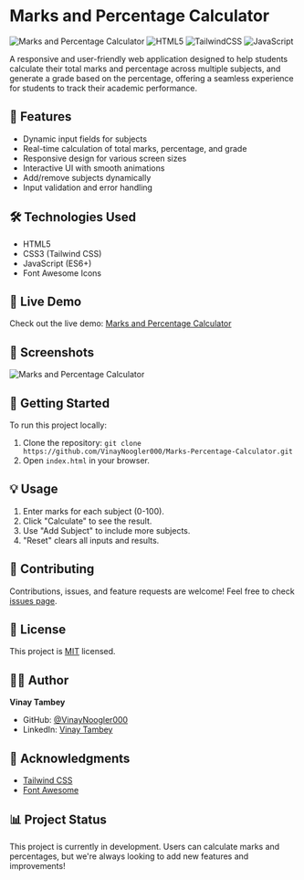 # Marks and Percentage Calculator

![Marks and Percentage Calculator](https://img.shields.io/badge/Calculator-Marks%20%26%20Percentage-blue)
![HTML5](https://img.shields.io/badge/html5-%23E34F26.svg?style=for-the-badge&logo=html5&logoColor=white)
![TailwindCSS](https://img.shields.io/badge/tailwindcss-%2338B2AC.svg?style=for-the-badge&logo=tailwind-css&logoColor=white)
![JavaScript](https://img.shields.io/badge/javascript-%23323330.svg?style=for-the-badge&logo=javascript&logoColor=%23F7DF1E)

A responsive and user-friendly web application designed to help students calculate their total marks and percentage across multiple subjects, and generate a grade based on the percentage, offering a seamless experience for students to track their academic performance.

## 🌟 Features

- Dynamic input fields for subjects
- Real-time calculation of total marks, percentage, and grade
- Responsive design for various screen sizes
- Interactive UI with smooth animations
- Add/remove subjects dynamically
- Input validation and error handling

## 🛠️ Technologies Used

- HTML5
- CSS3 (Tailwind CSS)
- JavaScript (ES6+)
- Font Awesome Icons

## 🚀 Live Demo

Check out the live demo: [Marks and Percentage Calculator](https://marks-and-percentage-calculator-by-vt.b-cdn.net/)

## 📸 Screenshots

![Marks and Percentage Calculator](https://i.postimg.cc/zGXdRM0J/Marks-Calculator.png)

## 🏁 Getting Started

To run this project locally:

1. Clone the repository: `git clone https://github.com/VinayNoogler000/Marks-Percentage-Calculator.git`
2. Open `index.html` in your browser.

## 💡 Usage

1. Enter marks for each subject (0-100).
2. Click "Calculate" to see the result.
3. Use "Add Subject" to include more subjects.
4. "Reset" clears all inputs and results.

## 🤝 Contributing

Contributions, issues, and feature requests are welcome! Feel free to check [issues page](https://github.com/VinayNoogler000/Marks-Percentage-Calculator/issues).

## 📝 License

This project is [MIT](https://choosealicense.com/licenses/mit/) licensed.

## 👨‍💻 Author

**Vinay Tambey**

- GitHub: [@VinayNoogler000](https://github.com/VinayNoogler000)
- LinkedIn: [Vinay Tambey](https://www.linkedin.com/in/vinay-tambey)

## 🙏 Acknowledgments

- [Tailwind CSS](https://tailwindcss.com/)
- [Font Awesome](https://fontawesome.com/)

## 📊 Project Status

This project is currently in development. Users can calculate marks and percentages, but we're always looking to add new features and improvements!
